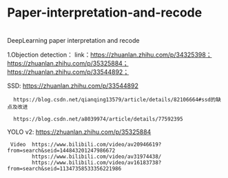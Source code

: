# Paper-interpretation-and-recode
# 
DeepLearning paper interpretation and recode

1.Objection detection：
link：https://zhuanlan.zhihu.com/p/34325398；
      https://zhuanlan.zhihu.com/p/35325884；
      https://zhuanlan.zhihu.com/p/33544892；
      
SSD:  https://zhuanlan.zhihu.com/p/33544892
      
      https://blog.csdn.net/qianqing13579/article/details/82106664#ssd的缺点及改进
      
      https://blog.csdn.net/a8039974/article/details/77592395


YOLO v2: 
            https://zhuanlan.zhihu.com/p/35325884
   
     Video  https://www.bilibili.com/video/av20946619?from=search&seid=144843201247986672
            https://www.bilibili.com/video/av31974438/
            https://www.bilibili.com/video/av16183738?from=search&seid=11347358533356221986
